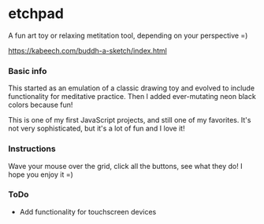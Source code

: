 # etchpad

A fun art toy or relaxing metitation tool, depending on your perspective =)

https://kabeech.com/buddh-a-sketch/index.html

### Basic info

This started as an emulation of a classic drawing toy and evolved to include
functionality for meditative practice. Then I added ever-mutating neon black
colors because fun!

This is one of my first JavaScript projects, and still one of my favorites. It's
not very sophisticated, but it's a lot of fun and I love it!

### Instructions

Wave your mouse over the grid, click all the buttons, see what they do! I hope
you enjoy it =)

### ToDo

- Add functionality for touchscreen devices
